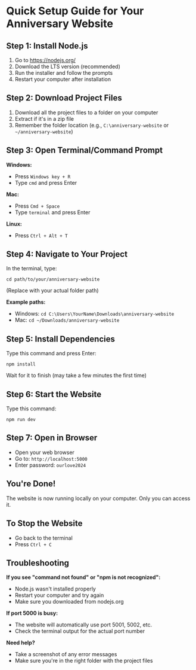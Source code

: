 # Quick Setup Guide for Your Anniversary Website

## Step 1: Install Node.js
1. Go to https://nodejs.org/
2. Download the LTS version (recommended)
3. Run the installer and follow the prompts
4. Restart your computer after installation

## Step 2: Download Project Files
1. Download all the project files to a folder on your computer
2. Extract if it's in a zip file
3. Remember the folder location (e.g., `C:\anniversary-website` or `~/anniversary-website`)

## Step 3: Open Terminal/Command Prompt
**Windows:**
- Press `Windows key + R`
- Type `cmd` and press Enter

**Mac:**
- Press `Cmd + Space`
- Type `terminal` and press Enter

**Linux:**
- Press `Ctrl + Alt + T`

## Step 4: Navigate to Your Project
In the terminal, type:
```
cd path/to/your/anniversary-website
```
(Replace with your actual folder path)

**Example paths:**
- Windows: `cd C:\Users\YourName\Downloads\anniversary-website`
- Mac: `cd ~/Downloads/anniversary-website`

## Step 5: Install Dependencies
Type this command and press Enter:
```
npm install
```
Wait for it to finish (may take a few minutes the first time)

## Step 6: Start the Website
Type this command:
```
npm run dev
```

## Step 7: Open in Browser
- Open your web browser
- Go to: `http://localhost:5000`
- Enter password: `ourlove2024`

## You're Done!
The website is now running locally on your computer. Only you can access it.

## To Stop the Website
- Go back to the terminal
- Press `Ctrl + C`

## Troubleshooting
**If you see "command not found" or "npm is not recognized":**
- Node.js wasn't installed properly
- Restart your computer and try again
- Make sure you downloaded from nodejs.org

**If port 5000 is busy:**
- The website will automatically use port 5001, 5002, etc.
- Check the terminal output for the actual port number

**Need help?**
- Take a screenshot of any error messages
- Make sure you're in the right folder with the project files